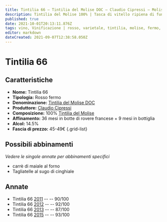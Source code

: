 ```yaml
---
title: Tintilia 66 – Tintilia del Molise DOC – Claudio Cipressi – Molise (IT) – 45-49€ – 3★-5★
description: Tintilia del Molise 100% | Tasca di vitello ripiena di funghi – Tagliatelle al sugo di cinghiale
published: true
date: 2021-10-01T20:13:11.876Z
tags: vino, Vinificazione | rosso, varietale, tintilia, molise, fermo, Valutazioni | 5 stelle, Alimento | vitello, Alimento-dettagli | tasca, Aromatizzazione | ai funghi, Tagliatelle al sugo di cinghiale, Prezzi | 45-49€
editor: markdown
dateCreated: 2021-09-07T12:38:58.050Z
---
```


# Tintilia 66

## Caratteristiche
- **Nome:** Tintilia 66
- **Tipologia:** Rosso fermo
- **Denominazione:** [Tintilia del Molise DOC](/denominazioni/Italia/Molise/DOC/Tintilia-del-Molise) 
- **Produttore:** [Claudio Cipressi](/produttori/Italia/Molise/Claudio-Cipressi) 
- **Composizione:** 100% [Tintilia del Molise](/vitigni/Italia/bacca-nera/tintilia-del-molise)
- **Affinamento:** 36 mesi in botte di rovere francese + 9 mesi in bottiglia
- **Alcol:** 14.5%
- **Fascia di prezzo:** 45-49€
{.grid-list}



## Possibili abbinamenti
*Vedere le singole annate per abbinamenti specifici*

-  carrè di maiale al forno
-  Tagliatelle al sugo di cinghiale

## Annate
- Tintilia 66 [2011](/vini/Italia/Molise/Claudio-Cipressi/Tintilia-66/2011) -- <span class="star-4"></span> -- 90/100
- Tintilia 66 [2012](/vini/Italia/Molise/Claudio-Cipressi/Tintilia-66/2012) -- <span class="star-5"></span> -- 92/100
- Tintilia 66 [2013](/vini/Italia/Molise/Claudio-Cipressi/Tintilia-66/2013) -- <span class="star-3"></span> -- 87/100
- Tintilia 66 [2015](/vini/Italia/Molise/Claudio-Cipressi/Tintilia-66/2015) -- <span class="star-5"></span> -- 93/100




